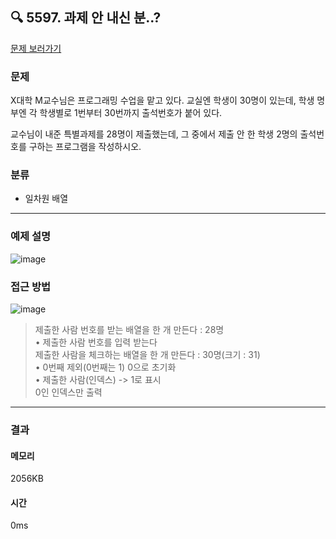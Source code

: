 ## 🔍 5597. 과제 안 내신 분..?
[문제 보러가기](https://www.acmicpc.net/problem/5597)
### 문제
X대학 M교수님은 프로그래밍 수업을 맡고 있다. 교실엔 학생이 30명이 있는데, 학생 명부엔 각 학생별로 1번부터 30번까지 출석번호가 붙어 있다.

교수님이 내준 특별과제를 28명이 제출했는데, 그 중에서 제출 안 한 학생 2명의 출석번호를 구하는 프로그램을 작성하시오.

### 분류
- 일차원 배열
---
### 예제 설명
![image](https://github.com/user-attachments/assets/1652c4ac-3f54-4ade-8b20-f604407083f3)

### 접근 방법    
![image](https://github.com/user-attachments/assets/fc0eb859-f012-4a4b-9a26-2a5abea9ecc4)

> 제출한 사람 번호를 받는 배열을 한 개 만든다 : 28명  
> • 제출한 사람 번호를 입력 받는다  
> 제출한 사람을 체크하는 배열을 한 개 만든다 : 30명(크기 : 31)  
> • 0번째 제외(0번째는 1) 0으로 초기화  
> • 제출한 사람(인덱스) -> 1로 표시  
> 0인 인덱스만 출력  

---
### 결과
#### 메모리
2056KB
#### 시간
0ms
